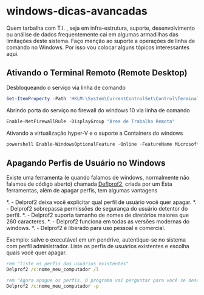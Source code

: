 # windows-dicas-avancadas
Quem tarbalha com T.I. , seja em infra-estrutura, suporte, desenvolvimento ou análise de dados frequentemente cai em algumas
armadilhas das limitações deste sistema. Faço menção ao suporte a operações de linha de comando no Windows.
Por isso vou colocar alguns tópicos interessantes aqui.

## Ativando o Terminal Remoto (Remote Desktop)

Desbloqueando o serviço via linha de comando
```powershell
Set-ItemProperty -Path 'HKLM:\System\CurrentControlSet\Control\Terminal Server' -name "fDenyTSConnections" -value 0
```
Abrindo porta do serviço no firewall do windows 10 via linha de comando
```powershell
Enable-NetFirewallRule -DisplayGroup "Área de Trabalho Remota"
```
Ativando a virtualização hyper-V e o suporte a Containers do windows
```powershell
powershell Enable-WindowsOptionalFeature -Online -FeatureName Microsoft-Hyper-V,Containers -All
```


## Apagando Perfis de Usuário no Windows
Existe uma ferramenta (e quando falamos de windows, normalmente não falamos de código aberto) chamada [Deflprof2](https://www.sepago.com/blog/2011/05/01/new-free-delprof2-user-profile-deletion-tool), 
criada por um 
Esta ferramentas, além de apagar perfis, tem algumas vantagens

*. - Delprof2 deixa você explicitar qual perfil de usuário vocẽ quer apagar.
*. - Delprof2 sobrepassa permissões de segurança do usuário detentor do perfil.
*. - Delprof2 suporta tamanho de nomes de diretórios maiores que 260 caracteres.
*. - Delprof2 funciona em todas as versões modernas do windows.
*. - Delprof2 é liberado para uso pessoal e comercial.

Exemplo: salve o executável em um pendrive, autentique-se no sistema com perfil administrador. 
Liste os perfis de usuários existentes e escolha quais vocẽ quer apagar.
```cmd
rem "liste os perfis dos usuários existentes"
Delprof2 /c:nome_meu_computador /l

rem "Agora apague os perfis. O programa vai perguntar para você se deseja apagar ou pular"
Delprof2 /c:nome_meu_computador -p

```

